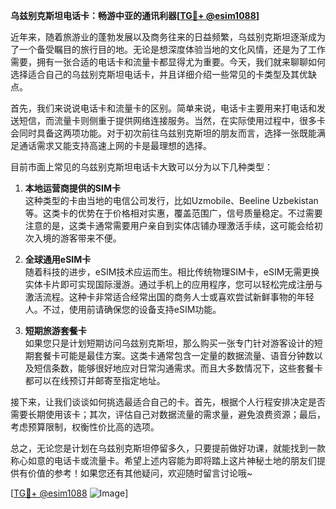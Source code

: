 **乌兹别克斯坦电话卡：畅游中亚的通讯利器[[TG💪+ @esim1088](https://t.me/s/esim1088)]**

近年来，随着旅游业的蓬勃发展以及商务往来的日益频繁，乌兹别克斯坦逐渐成为了一个备受瞩目的旅行目的地。无论是想深度体验当地的文化风情，还是为了工作需要，拥有一张合适的电话卡和流量卡都显得尤为重要。今天，我们就来聊聊如何选择适合自己的乌兹别克斯坦电话卡，并且详细介绍一些常见的卡类型及其优缺点。

首先，我们来说说电话卡和流量卡的区别。简单来说，电话卡主要用来打电话和发送短信，而流量卡则侧重于提供网络连接服务。当然，在实际使用过程中，很多卡会同时具备这两项功能。对于初次前往乌兹别克斯坦的朋友而言，选择一张既能满足通话需求又能支持高速上网的卡是最理想的选择。

目前市面上常见的乌兹别克斯坦电话卡大致可以分为以下几种类型：

1. **本地运营商提供的SIM卡**  
   这种类型的卡由当地的电信公司发行，比如Uzmobile、Beeline Uzbekistan等。这类卡的优势在于价格相对实惠，覆盖范围广，信号质量稳定。不过需要注意的是，这类卡通常需要用户亲自到实体店铺办理激活手续，这可能会给初次入境的游客带来不便。

2. **全球通用eSIM卡**  
   随着科技的进步，eSIM技术应运而生。相比传统物理SIM卡，eSIM无需更换实体卡片即可实现国际漫游。通过手机上的应用程序，您可以轻松完成注册与激活流程。这种卡非常适合经常出国的商务人士或喜欢尝试新鲜事物的年轻人。不过，使用前请确保您的设备支持eSIM功能。

3. **短期旅游套餐卡**  
   如果您只是计划短期访问乌兹别克斯坦，那么购买一张专门针对游客设计的短期套餐卡可能是最佳方案。这类卡通常包含一定量的数据流量、语音分钟数以及短信条数，能够很好地应对日常沟通需求。而且大多数情况下，这些套餐卡都可以在线预订并邮寄至指定地址。

接下来，让我们谈谈如何挑选最适合自己的卡。首先，根据个人行程安排决定是否需要长期使用该卡；其次，评估自己对数据流量的需求量，避免浪费资源；最后，考虑预算限制，权衡性价比高的选项。

总之，无论您是计划在乌兹别克斯坦停留多久，只要提前做好功课，就能找到一款称心如意的电话卡或流量卡。希望上述内容能为即将踏上这片神秘土地的朋友们提供有价值的参考！如果您还有其他疑问，欢迎随时留言讨论哦~

[[TG💪+ @esim1088](https://t.me/s/esim1088) ![Image](https://i.postimg.cc/4NQfJmqS/Snipaste-2025-05-13-00-14-12.png)]
